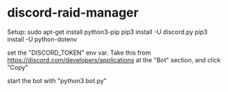 # discord-raid-manager

Setup:
sudo apt-get install python3-pip
pip3 install -U discord.py
pip3 install -U python-dotenv

set the "DISCORD_TOKEN" env var. Take this from https://discord.com/developers/applications at the "Bot" section, and click "Copy"

start the bot with "python3 bot.py"

